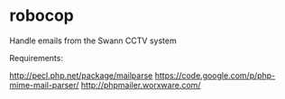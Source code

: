 robocop
=======

Handle emails from the Swann CCTV system

Requirements:

http://pecl.php.net/package/mailparse
https://code.google.com/p/php-mime-mail-parser/
http://phpmailer.worxware.com/